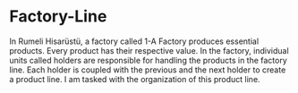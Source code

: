 # Factory-Line

  In Rumeli Hisarüstü, a factory called 1-A Factory produces essential products. Every product has their respective value. In the factory, individual units called holders are responsible for handling the products in the factory line. Each holder is coupled with the previous and the next holder to create a product line. I am tasked with the organization of this product line.
